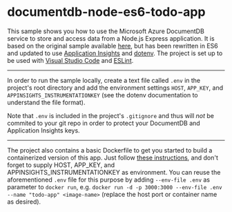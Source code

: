 # documentdb-node-es6-todo-app
This sample shows you how to use the Microsoft Azure DocumentDB service to store and access data from a Node.js Express application. It is based on the original sample available [here](https://github.com/Azure-Samples/documentdb-node-todo-app), but has been rewritten in ES6 and updated to use [Application Insights](https://azure.microsoft.com/en-us/documentation/services/application-insights/) and [dotenv](https://www.npmjs.com/package/dotenv). The project is set up to be used with [Visual Studio Code](https://code.visualstudio.com/) and [ESLint](http://eslint.org/).
***
In order to run the sample locally, create a text file called `.env` in the project's root directory and add the environment settings `HOST`, `APP_KEY`, and `APPINSIGHTS_INSTRUMENTATIONKEY` (see the dotenv documentation to understand the file format). 

Note that `.env` is included in the project's `.gitignore` and thus will _not_ be commited to your git repo in order to protect your DocumentDB and Application Insights keys.
***
The project also contains a basic Dockerfile to get you started to build a containerized version of this app. Just follow [these instructions](https://hub.docker.com/_/node/), and don't forget to supply HOST, APP_KEY, and APPINSIGHTS_INSTRUMENTATIONKEY as environment. You can reuse the aforementioned `.env` file for this purpose by adding `--env-file .env` as parameter to `docker run`, e.g. `docker run -d -p 3000:3000 --env-file .env
--name "todo-app" <image-name>` (replace the host port or container name as desired). 
